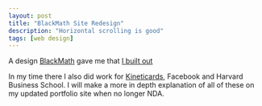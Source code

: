 ```yaml
---
layout: post
title: "BlackMath Site Redesign"
description: "Horizontal scrolling is good"
tags: [web design]
---
```


A design [BlackMath](http://blackmath.com/) gave me that [I built out](https://nostalgic-mccarthy-9e7c04.netlify.com)

In my time there I also did work for [Kineticards](https://www.kineticards.com/), Facebook and Harvard Business School. I will make a more in depth explanation of all of these on my updated portfolio site when no longer NDA.